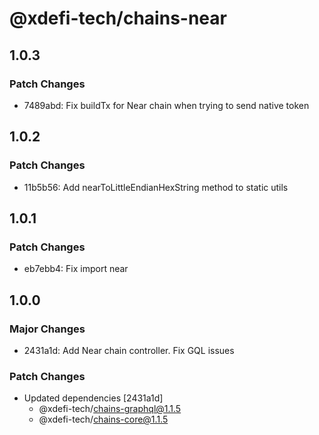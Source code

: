 # @xdefi-tech/chains-near

## 1.0.3

### Patch Changes

- 7489abd: Fix buildTx for Near chain when trying to send native token

## 1.0.2

### Patch Changes

- 11b5b56: Add nearToLittleEndianHexString method to static utils

## 1.0.1

### Patch Changes

- eb7ebb4: Fix import near

## 1.0.0

### Major Changes

- 2431a1d: Add Near chain controller. Fix GQL issues

### Patch Changes

- Updated dependencies [2431a1d]
  - @xdefi-tech/chains-graphql@1.1.5
  - @xdefi-tech/chains-core@1.1.5
